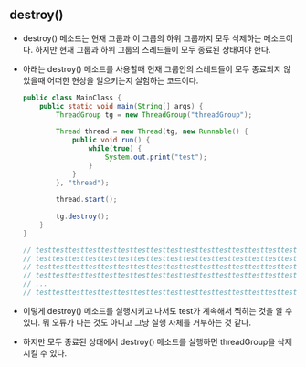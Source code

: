 ## destroy()

- destroy() 메소드는 현재 그룹과 이 그룹의 하위 그룹까지 모두 삭제하는 메소드이다.
  하지만 현재 그룹과 하위 그룹의 스레드들이 모두 종료된 상태여야 한다.

- 아래는 destroy() 메소드를 사용할때 현재 그룹안의 스레드들이 모두 종료되지 않았을때
  어떠한 현상을 일으키는지 실험하는 코드이다.

  ```java
  public class MainClass {
      public static void main(String[] args) {
          ThreadGroup tg = new ThreadGroup("threadGroup");
          
          Thread thread = new Thread(tg, new Runnable() {
              public void run() {
                  while(true) {
                      System.out.print("test");
                  }
              }
          }, "thread");
          
          thread.start();
          
          tg.destroy();
      }
  }
  
  // testtesttesttesttesttesttesttesttesttesttesttesttesttesttesttesttesttest
  // testtesttesttesttesttesttesttesttesttesttesttesttesttesttesttesttesttest
  // testtesttesttesttesttesttesttesttesttesttesttesttesttesttesttesttesttest
  // testtesttesttesttesttesttesttesttesttesttesttesttesttesttesttesttesttest
  // ...
  // testtesttesttesttesttesttesttesttesttesttesttesttesttesttesttesttesttest
  ```

- 이렇게 destroy() 메소드를 실행시키고 나서도 test가 계속해서 찍히는 것을 알 수 있다.
  뭐 오류가 나는 것도 아니고 그냥 실행 자체를 거부하는 것 같다.

- 하지만 모두 종료된 상태에서 destroy() 메소드를 실행하면 threadGroup을 삭제시킬 수 있다.